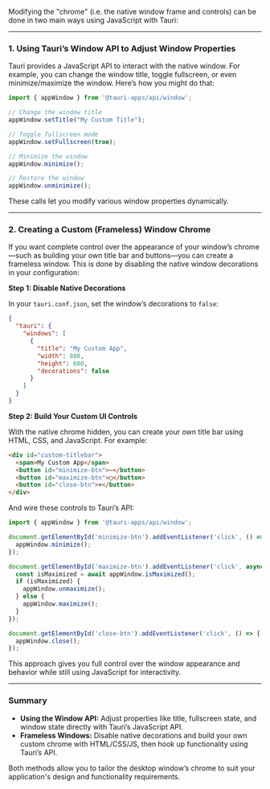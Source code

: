 Modifying the "chrome" (i.e. the native window frame and controls) can be done in two main ways using JavaScript with Tauri:

---

### 1. Using Tauri’s Window API to Adjust Window Properties

Tauri provides a JavaScript API to interact with the native window. For example, you can change the window title, toggle fullscreen, or even minimize/maximize the window. Here’s how you might do that:

```javascript
import { appWindow } from '@tauri-apps/api/window';

// Change the window title
appWindow.setTitle("My Custom Title");

// Toggle fullscreen mode
appWindow.setFullscreen(true);

// Minimize the window
appWindow.minimize();

// Restore the window
appWindow.unminimize();
```

These calls let you modify various window properties dynamically.

---

### 2. Creating a Custom (Frameless) Window Chrome

If you want complete control over the appearance of your window’s chrome—such as building your own title bar and buttons—you can create a frameless window. This is done by disabling the native window decorations in your configuration:

**Step 1: Disable Native Decorations**

In your `tauri.conf.json`, set the window’s decorations to `false`:

```json
{
  "tauri": {
    "windows": [
      {
        "title": "My Custom App",
        "width": 800,
        "height": 600,
        "decorations": false
      }
    ]
  }
}
```

**Step 2: Build Your Custom UI Controls**

With the native chrome hidden, you can create your own title bar using HTML, CSS, and JavaScript. For example:

```html
<div id="custom-titlebar">
  <span>My Custom App</span>
  <button id="minimize-btn">—</button>
  <button id="maximize-btn">▢</button>
  <button id="close-btn">×</button>
</div>
```

And wire these controls to Tauri’s API:

```javascript
import { appWindow } from '@tauri-apps/api/window';

document.getElementById('minimize-btn').addEventListener('click', () => {
  appWindow.minimize();
});

document.getElementById('maximize-btn').addEventListener('click', async () => {
  const isMaximized = await appWindow.isMaximized();
  if (isMaximized) {
    appWindow.unmaximize();
  } else {
    appWindow.maximize();
  }
});

document.getElementById('close-btn').addEventListener('click', () => {
  appWindow.close();
});
```

This approach gives you full control over the window appearance and behavior while still using JavaScript for interactivity.

---

### Summary

- **Using the Window API:** Adjust properties like title, fullscreen state, and window state directly with Tauri’s JavaScript API.
- **Frameless Windows:** Disable native decorations and build your own custom chrome with HTML/CSS/JS, then hook up functionality using Tauri’s API.

Both methods allow you to tailor the desktop window’s chrome to suit your application's design and functionality requirements.
